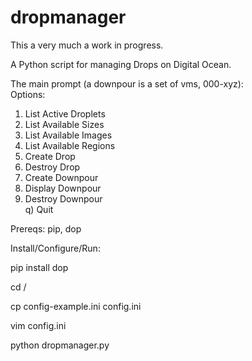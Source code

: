 dropmanager
===========

This a very much a work in progress.

A Python script for managing Drops on Digital Ocean.

The main prompt (a downpour is a set of vms, <name>000-<name>xyz):<br>
Options:<br>
1) List Active Droplets<br>
2) List Available Sizes<br>
3) List Available Images<br>
4) List Available Regions<br>
5) Create Drop<br>
6) Destroy Drop<br>
10) Create Downpour<br>
11) Display Downpour<br>
12) Destroy Downpour<br>
q) Quit<br>

Prereqs: pip, dop

Install/Configure/Run:

pip install dop

cd /<directory with dropmanager>

cp config-example.ini config.ini

vim config.ini

python dropmanager.py
